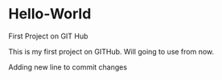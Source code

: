 # Hello-World
First Project on GIT Hub

This is my first project on GITHub. Will going to use from now.

Adding new line to commit changes


